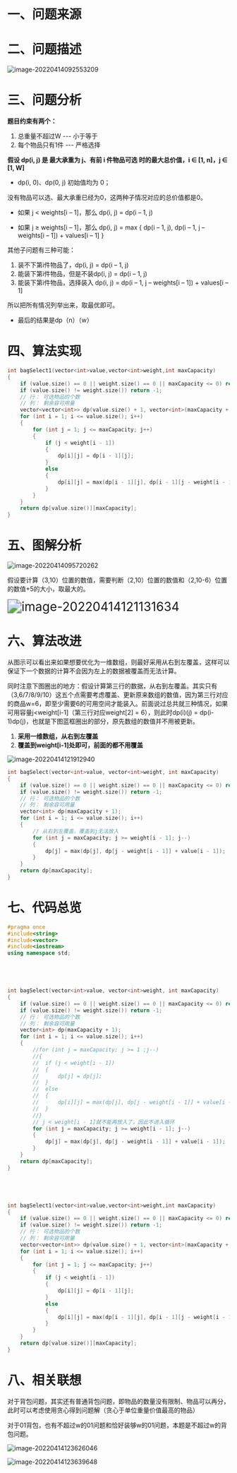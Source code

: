 # 一、问题来源



# 二、问题描述

![image-20220414092553209](https://s2.loli.net/2022/04/14/8juA3iGdVSCnkMQ.png)



# 三、问题分析

**题目约束有两个：**

1. 总重量不超过W --- 小于等于
2. 每个物品只有1件 --- 严格选择

**假设 dp(i, j) 是 最大承重为 j、有前 i 件物品可选 时的最大总价值，i ∈ [1, n]，j ∈ [1, W]**

* dp(i, 0)、dp(0, j) 初始值均为 0；

没有物品可以选、最大承重已经为0，这两种子情况对应的总价值都是0。

* 如果 j < weights[i – 1]，那么 dp(i, j) = dp(i – 1, j)

* 如果 j ≥ weights[i – 1]，那么 dp(i, j) = max { dp(i – 1, j), dp(i – 1, j – weights[i – 1]) + values[i – 1] }

 其他子问题有三种可能：

1. 装不下第i件物品了，dp(i, j) = dp(i – 1, j)
2. 能装下第i件物品，但是不装dp(i, j) = dp(i – 1, j)
3. 能装下第i件物品，选择装入 dp(i, j) = dp(i – 1, j – weights[i – 1]) + values[i – 1]

所以把所有情况列举出来，取最优即可。

* 最后的结果是dp（n）（w）

# 四、算法实现



```cpp
int bagSelect1(vector<int>value,vector<int>weight,int maxCapacity)
{
	if (value.size() == 0 || weight.size() == 0 || maxCapacity <= 0) return 0;
	if (value.size() != weight.size()) return -1;
	// 行： 可选物品的个数
	// 列： 剩余容可用量
	vector<vector<int>> dp(value.size() + 1, vector<int>(maxCapacity + 1));
	for (int i = 1; i <= value.size(); i++)
	{
		for (int j = 1; j <= maxCapacity; j++)
		{
			if (j < weight[i - 1])
			{
				dp[i][j] = dp[i - 1][j];
			}
			else
			{
				dp[i][j] = max(dp[i - 1][j], dp[i - 1][j - weight[i - 1]] + value[i - 1]);
			}
		}
	}
	return dp[value.size()][maxCapacity];
}
```



# 五、图解分析

![image-20220414095720262](https://s2.loli.net/2022/04/14/5AinLFMCBbkJNvQ.png)



假设要计算（3,10）位置的数值，需要判断（2,10）位置的数值和（2,10-6）位置的数值+5的大小，取最大的。

<img src="https://s2.loli.net/2022/04/14/M42UfvpzPLtlin5.png" alt="image-20220414121131634" style="zoom: 200%;" />



# 六、算法改进

  从图示可以看出来如果想要优化为一维数组，则最好采用从右到左覆盖，这样可以保证下一个数据的计算不会因为左上的数据被覆盖而无法计算。

同时注意下图圈出的地方：假设计算第三行的数据，从右到左覆盖。其实只有（3,6/7/8/9/10）这五个点需要考虑覆盖、更新原来数组的数值，因为第三行对应的商品w=6，即至少需要6的可用空间才能装入。前面说过总共就三种情况，如果可用容量j<weight[i-1]（第三行对应weight[2] = 6），则此时dp(i)(j) = dp(i-1)dp(j)，也就是下图蓝框圈出的部分，原先数组的数值并不用被更新。

1. **采用一维数组，从右到左覆盖**
2. **覆盖到weight[i-1]处即可，前面的都不用覆盖**

![image-20220414121912940](https://cdn.jsdelivr.net/gh/hanfeijiang/CS-Sources/img/image-20220414121912940.png)

```cpp
int bagSelect(vector<int>value, vector<int>weight, int maxCapacity)
{
	if (value.size() == 0 || weight.size() == 0 || maxCapacity <= 0) return 0;
	if (value.size() != weight.size()) return -1;
	// 行： 可选物品的个数
	// 列： 剩余容可用量
	vector<int> dp(maxCapacity + 1);
	for (int i = 1; i <= value.size(); i++)
	{
        // 从右到左覆盖，覆盖到j无法放入
		for (int j = maxCapacity; j >= weight[i - 1]; j--)
		{
			dp[j] = max(dp[j], dp[j - weight[i - 1]] + value[i - 1]);
		}
	}
	return dp[maxCapacity];
}

```



# 七、代码总览



```cpp
#pragma once
#include<string>
#include<vector>
#include<iostream>
using namespace std;





int bagSelect(vector<int>value, vector<int>weight, int maxCapacity)
{
	if (value.size() == 0 || weight.size() == 0 || maxCapacity <= 0) return 0;
	if (value.size() != weight.size()) return -1;
	// 行： 可选物品的个数
	// 列： 剩余容可用量
	vector<int> dp(maxCapacity + 1);
	for (int i = 1; i <= value.size(); i++)
	{
		//for (int j = maxCapacity; j >= 1 ;j--)
		//{
		//	if (j < weight[i - 1])
		//	{
		//		dp[j] = dp[j];
		//	}
		//	else
		//	{
		//		dp[i][j] = max(dp[j], dp[j - weight[i - 1]] + value[i - 1]);
		//	}
		//}
		// j < weight[i - 1]就不能再放入了，因此不进入循环
		for (int j = maxCapacity; j >= weight[i - 1]; j--)
		{
			dp[j] = max(dp[j], dp[j - weight[i - 1]] + value[i - 1]);
		}
	}
	return dp[maxCapacity];
}





int bagSelect1(vector<int>value,vector<int>weight,int maxCapacity)
{
	if (value.size() == 0 || weight.size() == 0 || maxCapacity <= 0) return 0;
	if (value.size() != weight.size()) return -1;
	// 行： 可选物品的个数
	// 列： 剩余容可用量
	vector<vector<int>> dp(value.size() + 1, vector<int>(maxCapacity + 1));
	for (int i = 1; i <= value.size(); i++)
	{
		for (int j = 1; j <= maxCapacity; j++)
		{
			if (j < weight[i - 1])
			{
				dp[i][j] = dp[i - 1][j];
			}
			else
			{
				dp[i][j] = max(dp[i - 1][j], dp[i - 1][j - weight[i - 1]] + value[i - 1]);
			}
		}
	}
	return dp[value.size()][maxCapacity];
}
```



# 八、相关联想

  对于背包问题，其实还有普通背包问题，即物品的数量没有限制、物品可以再分，此时可以考虑使用贪心得到问题解（贪心于单位重量价值最高的物品）

对于01背包，也有不超过w的01问题和恰好装够w的01问题，本题是不超过w的背包问题。

![image-20220414123626046](https://s2.loli.net/2022/04/14/cMKzYHC56IApefh.png)

![image-20220414123639648](https://s2.loli.net/2022/04/14/BwN13xK7rRm8EcI.png)
